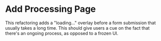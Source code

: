 # Add Processing Page
This refactoring adds a "loading..." overlay before a form submission that usually takes a long time. This should give users a cue on the fact that  there's an ongoing process, as opposed to a frozen UI.
